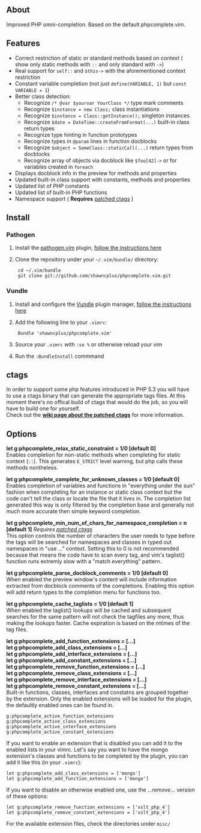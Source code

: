 ## About
Improved PHP omni-completion. Based on the default phpcomplete.vim.
## Features
 * Correct restriction of static or standard methods based on context ( show only static methods with `::` and only standard with `->`)
 * Real support for `self::` and `$this->` with the aforementioned context restriction
 * Constant variable completion (not just `define(VARIABLE, 1)` but `const VARIABLE = 1`)
 * Better class detection:
     - Recognize `/* @var $yourvar YourClass */` type mark comments
     - Recognize `$instance = new Class;` class instantiations
     - Recognize `$instance = Class::getInstance();` singleton instances
     - Recognize `$date = DateTime::createFromFormat(...)` built-in class return types
     - Recognize type hinting in function prototypes
     - Recognize types in `@param` lines in function docblocks
     - Recognize `$object = SomeClass::staticCall(...)` return types from docblocks
     - Recognize array of objects via docblock like `$foo[42]->` or for variables created in `foreach`
 * Displays docblock info in the preview for methods and properties
 * Updated built-in class support with constants, methods and properties
 * Updated list of PHP constants
 * Updated list of built-in PHP functions
 * Namespace support ( **Requires** [patched ctags](https://github.com/shawncplus/phpcomplete.vim/wiki/Patched-ctags) )

## Install

### Pathogen
 1. Install the [pathogen.vim](https://github.com/tpope/vim-pathogen) plugin, [follow the instructions here](https://github.com/tpope/vim-pathogen#installation)
 2. Clone the repository under your `~/.vim/bundle/` directory:

         cd ~/.vim/bundle
         git clone git://github.com/shawncplus/phpcomplete.vim.git

### Vundle
 1. Install and configure the [Vundle](https://github.com/gmarik/vundle) plugin manager, [follow the instructions here](https://github.com/gmarik/vundle#quick-start)
 2. Add the following line to your `.vimrc`:

         Bundle 'shawncplus/phpcomplete.vim'
 3. Source your `.vimrc` with `:so %` or otherwise reload your vim
 4. Run the `:BundleInstall` commmand

## ctags
In order to support some php features introduced in PHP 5.3 you will have to use
a ctags binary that can generate the appropriate tags files. At this moment there's no
offical build of ctags that would do the job, so you will have to build one for yourself.<br>
Check out the **[wiki page about the patched ctags](https://github.com/shawncplus/phpcomplete.vim/wiki/Patched-ctags)** for more information.

## Options

**let g:phpcomplete\_relax\_static\_constraint = 1/0  [default 0]** <br>
Enables completion for non-static methods when completing for static context (`::`).
This generates `E_STRICT` level warning, but php calls these methods nontheless.

**let g:phpcomplete\_complete\_for\_unknown\_classes = 1/0 [default 0]** <br>
Enables completion of variables and functions in "everything under the sun" fashion
when completing for an instance or static class context but the code can't tell the class
or locate the file that it lives in.
The completion list generated this way is only filtered by the completion base
and generally not much more accurate then simple keyword completion.

**let g:phpcomplete\_min\_num\_of\_chars\_for\_namespace\_completion = n [default 1]** *Requires [patched ctags](https://github.com/shawncplus/phpcomplete.vim/wiki/Patched-ctags)* <br>
This option controls the number of characters the user needs to type before
the tags will be searched for namespaces and classes in typed out namespaces in
"use ..." context. Setting this to 0 is not recommended because that means the code
have to scan every tag, and vim's taglist() function runs extremly slow with a
"match everything" pattern.<br>

**let g:phpcomplete\_parse\_docblock\_comments = 1/0 [default 0]**<br>
When enabled the preview window's content will include information
extracted from docblock comments of the completions.
Enabling this option will add return types to the completion menu for functions too.

**let g:phpcomplete\_cache\_taglists = 1/0 [default 1]**<br>
When enabled the taglist() lookups will be cached and subsequent searches
for the same pattern will not check the tagfiles any more, thus making the
lookups faster. Cache expiration is based on the mtimes of the tag files.

**let g:phpcomplete\_add\_function\_extensions = [...]**<br>
**let g:phpcomplete\_add\_class\_extensions = [...]**<br>
**let g:phpcomplete\_add\_interface\_extensions = [...]**<br>
**let g:phpcomplete\_add\_constant\_extensions = [...]**<br>
**let g:phpcomplete\_remove\_function\_extensions = [...]**<br>
**let g:phpcomplete\_remove\_class\_extensions = [...]**<br>
**let g:phpcomplete\_remove\_interface\_extensions = [...]**<br>
**let g:phpcomplete\_remove\_constant\_extensions = [...]**<br>
Built-in functions, classes, interfaces and constatns are grouped together by the extension.
Only the enabled extensions will be loaded for the plugin, the defaultly enabled ones can be
found in.

    g:phpcomplete_active_function_extensions
    g:phpcomplete_active_class_extensions
    g:phpcomplete_active_interface_extensions
    g:phpcomplete_active_constant_extensions

If you want to enable an extension that is disabled you can add it to the enabled lists
in your vimrc. Let's say you want to have the mongo extension's classes and functions
to be completed by the plugin, you can add it like this (in your `.vimrc`):

    let g:phpcomplete_add_class_extensions = ['mongo']
    let g:phpcomplete_add_function_extensions = ['mongo']

If you want to disable an otherwise enabled one, use the ..._remove_... version of these options:

    let g:phpcomplete_remove_function_extensions = ['xslt_php_4']
    let g:phpcomplete_remove_constant_extensions = ['xslt_php_4']

For the available extension files, check the directories under `misc/`
